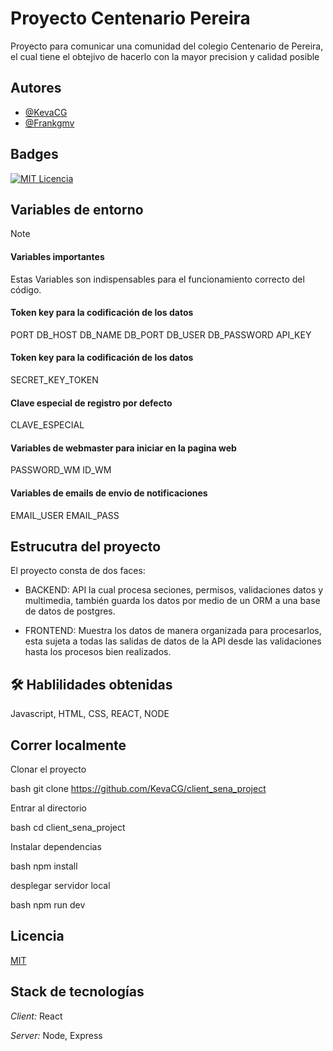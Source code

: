 # Proyecto Centenario Pereira

Proyecto para comunicar una comunidad del colegio Centenario de Pereira, el cual tiene el obtejivo de hacerlo con la mayor precision y calidad posible


## Autores

- [@KevaCG](https://github.com/KevaCG)
- [@Frankgmv](https://github.com/frankgmv)


## Badges

[![MIT Licencia](https://img.shields.io/badge/License-MIT-green.svg)](https://choosealicense.com/licenses/mit/)

## Variables de entorno 

>[!Note]
>#### Variables importantes
>Estas Variables son indispensables para el funcionamiento correcto del código.


#### Token key para la codificación de los datos

PORT
DB_HOST
DB_NAME
DB_PORT
DB_USER
DB_PASSWORD
API_KEY

#### Token key para la codificación de los datos

SECRET_KEY_TOKEN

#### Clave especial de registro por defecto

CLAVE_ESPECIAL

#### Variables de webmaster para iniciar en la pagina web

PASSWORD_WM
ID_WM


#### Variables de emails de envio de notificaciones

EMAIL_USER
EMAIL_PASS
## Estrucutra del proyecto

El proyecto consta de dos faces:
- BACKEND: API la cual procesa seciones, permisos, validaciones datos y multimedia, también guarda los datos por medio de un ORM a una base de datos de postgres.

- FRONTEND: Muestra los datos de manera organizada para procesarlos, esta sujeta a todas las salidas de datos de la API desde las validaciones hasta los procesos bien realizados.






## 🛠 Hablilidades obtenidas
Javascript, HTML, CSS, REACT, NODE


## Correr localmente

Clonar el proyecto

bash
  git clone https://github.com/KevaCG/client_sena_project



Entrar al directorio

bash
  cd client_sena_project


Instalar dependencias

bash
  npm install


desplegar servidor local

bash
  npm run dev



## Licencia

[MIT](https://choosealicense.com/licenses/mit/)


## Stack de tecnologías

*Client:* React

*Server:* Node, Express
